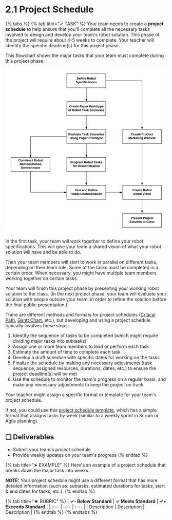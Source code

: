 # 2.1 Project Schedule

{% tabs %}
{% tab title="✓ TASK" %}
Your team needs to create a **project schedule** to help ensure that you'll complete all the necessary tasks involved to design and develop your team's robot solution. This phase of the project will require about 4-5 weeks to complete. Your teacher will identify the specific deadline\(s\) for this project phase.

This flowchart shows the major tasks that your team must complete during this project phase:

![Sequence of Major Tasks in Phase 2 of Robotics Project](../../.gitbook/assets/robotics-phase2.png)

In the first task, your team will work together to define your robot specifications. This will give your team a shared vision of what your robot solution will have and be able to do.

Then your team members will start to work in parallel on different tasks, depending on their team role. Some of the tasks must be completed in a certain order. When necessary, you might have multiple team members working together on certain tasks.

Your team will finish this project phase by presenting your working robot solution to the class. \(In the next project phase, your team will evaluate your solution with people outside your team, in order to refine the solution before the final public presentation.\)

There are different methods and formats for project schedules \([Critical Path](https://en.wikipedia.org/wiki/Critical_path_method), [Gantt Chart](https://en.wikipedia.org/wiki/Gantt_chart), etc.\), but developing and using a project schedule typically involves these steps:

1. Identify the sequence of tasks to be completed \(which might require dividing major tasks into subtasks\)
2. Assign one or more team members to lead or perform each task
3. Estimate the amount of time to complete each task
4. Develop a draft schedule with specific dates for working on the tasks
5. Finalize the schedule by making any necessary adjustments \(task sequence, assigned resources, durations, dates, etc.\) to ensure the project deadline\(s\) will be met
6. Use the schedule to monitor the team's progress on a regular basis, and make any necessary adjustments to keep the project on track

Your teacher might assign a specific format or template for your team's project schedule.

If not, you could use this [project schedule template](https://drive.google.com/open?id=1gxi2pBl3kJC_UwEbcpEFcH7PRejXRBpvPFEpAQUb6U4), which has a simple format that assigns tasks by week \(similar to a weekly sprint in Scrum or Agile planning\).

## **❏ Deliverables**

* Submit your team's project schedule
* Provide weekly updates on your team's progress
{% endtab %}

{% tab title="➤ EXAMPLE" %}
Here's an example of a project schedule that breaks down the major task into weeks.

**NOTE:** Your project schedule might use a different format that has more detailed information \(such as: subtasks, estimated durations for tasks, start & end dates for tasks, etc.\).
{% endtab %}

{% tab title="★ RUBRIC" %}
| **✓- Below Standard** | **✓ Meets Standard** | **✓+ Exceeds Standard** |
| :--- | :--- | :--- |
| Description | Description | Description |
{% endtab %}
{% endtabs %}

